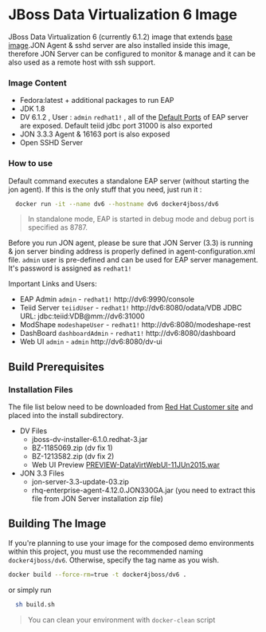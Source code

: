 JBoss Data Virtualization 6 Image
=======

JBoss Data Virtualization 6 (currently 6.1.2) image that extends [base image](../image-base/README.md).JON Agent & sshd server are also installed inside this image, therefore JON Server can be configured to monitor & manage and it can be also used as a remote host with ssh support.

### Image Content

- Fedora:latest + additional packages to run EAP
- JDK 1.8  
- DV 6.1.2 , User :  ```admin``` ```redhat1!``` , all of the [Default Ports](https://access.redhat.com/documentation/en-US/JBoss_Enterprise_Application_Platform/6.1/html/Security_Guide/Network_Ports_Used_By_JBoss_Enterprise_Application_Platform_62.html)  of EAP server are exposed. Default teiid jdbc port 31000 is also exported
- JON 3.3.3 Agent & 16163 port is also exposed
- Open SSHD Server

### How to use

Default command executes a standalone EAP server (without starting the jon agent). If this is the only stuff that you need, just run it :

```bash
  docker run -it --name dv6 --hostname dv6 docker4jboss/dv6
```

 > In standalone mode, EAP is started in debug mode and debug port is specified as 8787.

Before you run JON agent, please be sure that JON Server (3.3) is running & jon server binding address is properly defined in agent-configuration.xml  file. ```admin``` user is pre-defined and can be used for EAP server management. It's password is assigned as ```redhat1!```

   Important Links and Users:
- EAP Admin ```admin``` - ```redhat1!``` http://dv6:9990/console
- Teiid Server ```teiidUser``` - ```redhat1!``` http://dv6:8080/odata/VDB JDBC URL: jdbc:teiid:VDB@mm://dv6:31000
- ModShape ```modeshapeUser``` - ```redhat1!``` http://dv6:8080/modeshape-rest
- DashBoard ```dashboardAdmin``` - ```redhat1!``` http://dv6:8080/dashboard
- Web UI ```admin``` - ```admin``` http://dv6:8080/dv-ui

## Build Prerequisites

### Installation Files

The file list below need to be downloaded from [Red Hat Customer site](http://access.redhat.com) and placed into the install subdirectory.

* DV Files
  *	jboss-dv-installer-6.1.0.redhat-3.jar
  * BZ-1185069.zip (dv fix 1)
  * BZ-1213582.zip (dv fix 2)
  * Web UI Preview [PREVIEW-DataVirtWebUI-11JUn2015.war](http://www.jboss.org/products/datavirt/download/)
* JON 3.3 Files
  * jon-server-3.3-update-03.zip
  * rhq-enterprise-agent-4.12.0.JON330GA.jar (you need to extract this file from JON Server installation zip file)

## Building The Image

 If you're planning to use your image for the composed demo environments within this project, you must use the recommended naming ```docker4jboss/dv6```. Otherwise, specify the tag name as you wish.

```bash
docker build --force-rm=true -t docker4jboss/dv6 .
```
  or simply run

```bash
  sh build.sh
```

 > You can clean your environment with ```docker-clean``` script
